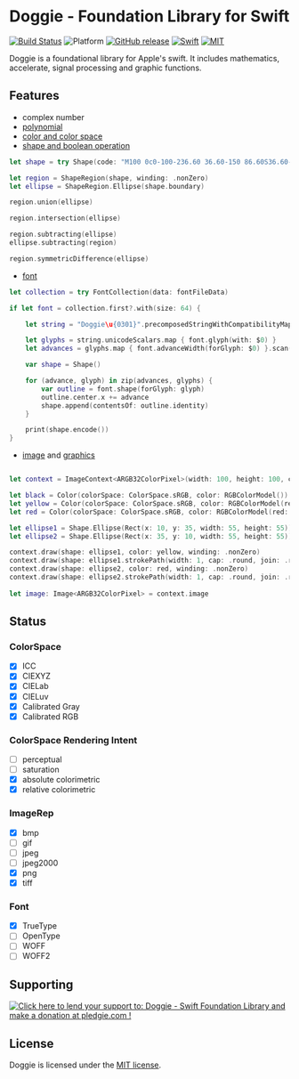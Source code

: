 # Doggie - Foundation Library for Swift

[![Build Status](https://travis-ci.org/SusanDoggie/Doggie.svg?branch=master)](https://travis-ci.org/SusanDoggie/Doggie)
![Platform](https://img.shields.io/badge/platform-macOS%20%7C%20iOS%20%7C%20Linux-lightgrey.svg?style=flat)
[![GitHub release](https://img.shields.io/github/release/SusanDoggie/Doggie.svg?style=flat&maxAge=2592000)](https://github.com/SusanDoggie/Doggie/releases)
[![Swift](https://img.shields.io/badge/swift-4-orange.svg?style=flat)](https://swift.org)
[![MIT](https://img.shields.io/badge/license-MIT-blue.svg?style=flat)](LICENSE)

Doggie is a foundational library for Apple's swift. It includes mathematics, accelerate, signal processing and graphic functions.

## Features

- complex number
- [polynomial](Documents/Polynomial.md)
- [color and color space](Documents/Color.md)
- [shape and boolean operation](Documents/Shape.md)
```swift
let shape = try Shape(code: "M100 0c0-100-236.60 36.60-150 86.60S36.60-136.60-50-86.60 100 100 100 0z")

let region = ShapeRegion(shape, winding: .nonZero)
let ellipse = ShapeRegion.Ellipse(shape.boundary)

region.union(ellipse)

region.intersection(ellipse)

region.subtracting(ellipse)
ellipse.subtracting(region)

region.symmetricDifference(ellipse)
```
- [font](Documents/Font.md)
```swift
let collection = try FontCollection(data: fontFileData)

if let font = collection.first?.with(size: 64) {

    let string = "Doggie\u{0301}".precomposedStringWithCompatibilityMapping

    let glyphs = string.unicodeScalars.map { font.glyph(with: $0) }
    let advances = glyphs.map { font.advanceWidth(forGlyph: $0) }.scan(0, +)

    var shape = Shape()

    for (advance, glyph) in zip(advances, glyphs) {
        var outline = font.shape(forGlyph: glyph)
        outline.center.x += advance
        shape.append(contentsOf: outline.identity)
    }

    print(shape.encode())
}
```
- [image](Documents/Image.md) and [graphics](Documents/ImageContext.md)
```swift

let context = ImageContext<ARGB32ColorPixel>(width: 100, height: 100, colorSpace: ColorSpace.sRGB)

let black = Color(colorSpace: ColorSpace.sRGB, color: RGBColorModel())
let yellow = Color(colorSpace: ColorSpace.sRGB, color: RGBColorModel(red: 247/255, green: 217/255, blue: 12/255))
let red = Color(colorSpace: ColorSpace.sRGB, color: RGBColorModel(red: 234/255, green: 24/255, blue: 71/255))

let ellipse1 = Shape.Ellipse(Rect(x: 10, y: 35, width: 55, height: 55))
let ellipse2 = Shape.Ellipse(Rect(x: 35, y: 10, width: 55, height: 55))

context.draw(shape: ellipse1, color: yellow, winding: .nonZero)
context.draw(shape: ellipse1.strokePath(width: 1, cap: .round, join: .round), color: black, winding: .nonZero)
context.draw(shape: ellipse2, color: red, winding: .nonZero)
context.draw(shape: ellipse2.strokePath(width: 1, cap: .round, join: .round), color: black, winding: .nonZero)
        
let image: Image<ARGB32ColorPixel> = context.image
```

## Status

### ColorSpace
- [x] ICC
- [x] CIEXYZ
- [x] CIELab
- [x] CIELuv
- [x] Calibrated Gray
- [x] Calibrated RGB

### ColorSpace Rendering Intent
- [ ] perceptual
- [ ] saturation
- [x] absolute colorimetric
- [x] relative colorimetric

### ImageRep
- [x] bmp
- [ ] gif
- [ ] jpeg
- [ ] jpeg2000
- [x] png
- [x] tiff

### Font
- [x] TrueType
- [ ] OpenType
- [ ] WOFF
- [ ] WOFF2

## Supporting

<a href='https://pledgie.com/campaigns/34662'><img alt='Click here to lend your support to: Doggie - Swift Foundation Library and make a donation at pledgie.com !' src='https://pledgie.com/campaigns/34662.png?skin_name=chrome' border='0' ></a>

## License

Doggie is licensed under the [MIT license](LICENSE).
